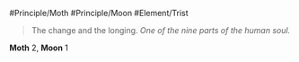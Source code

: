 #Principle/Moth #Principle/Moon #Element/Trist

> The change and the longing. *One of the nine parts of the human soul.*

**Moth** 2, **Moon** 1